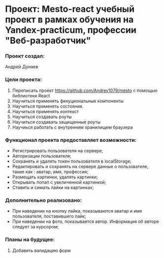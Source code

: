 # Проект: Mesto-react учебный проект в рамках обучения на Yandex-practicum, профессии "Веб-разработчик"

### Проект создал:

Андрей Дунаев

### Цели проекта:

1. Переписать проект https://github.com/Andrey1079/mesto с помощью библиотеки React
2. Научиться применять фкнуциональные компоненты
3. Научиться применять состояния.
4. Научиться применять контекст
5. Научиться создавать роуты
6. Научиться создавать защищенные роуты
7. Научиься работать с внутренним хранилищем браузера

### Функционал проекта предоставляет возможности:

- Регистрировать пользователя на сервере;
- Авторизации пользователя;
- Сохранять и удалять токен пользователя в localStorage;
- Редактировать и сохранять на сервере данные о пользователе, такие как : аватар, имя, профессия;
- Размещать картинки, удалять картинки;
- Открывать попап с увеличенной картинкой;
- Ставить и симать лайки на картинках;

### Дополнительно реализовано:

- При наведении на кнопку лайка, показываются аватар и имя пользователя, поставившего лайк;
- При наведении на фото, показывается автор. Информация об авторе следует за курсором;

### Планы на будущее:

1. Добавить валидацию форм
